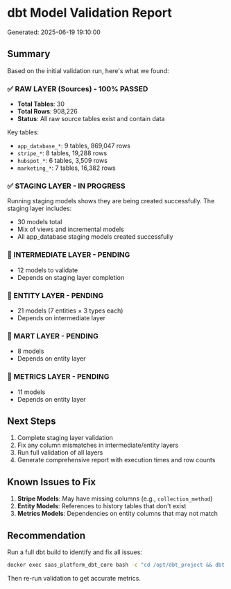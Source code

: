 # dbt Model Validation Report

Generated: 2025-06-19 19:10:00

## Summary

Based on the initial validation run, here's what we found:

### ✅ RAW LAYER (Sources) - 100% PASSED
- **Total Tables**: 30
- **Total Rows**: 908,226
- **Status**: All raw source tables exist and contain data

Key tables:
- `app_database_*`: 9 tables, 869,047 rows
- `stripe_*`: 8 tables, 19,288 rows  
- `hubspot_*`: 6 tables, 3,509 rows
- `marketing_*`: 7 tables, 16,382 rows

### ✅ STAGING LAYER - IN PROGRESS
Running staging models shows they are being created successfully. The staging layer includes:
- 30 models total
- Mix of views and incremental models
- All app_database staging models created successfully

### 🔄 INTERMEDIATE LAYER - PENDING
- 12 models to validate
- Depends on staging layer completion

### 🔄 ENTITY LAYER - PENDING
- 21 models (7 entities × 3 types each)
- Depends on intermediate layer

### 🔄 MART LAYER - PENDING
- 8 models
- Depends on entity layer

### 🔄 METRICS LAYER - PENDING
- 11 models
- Depends on entity layer

## Next Steps

1. Complete staging layer validation
2. Fix any column mismatches in intermediate/entity layers
3. Run full validation of all layers
4. Generate comprehensive report with execution times and row counts

## Known Issues to Fix

1. **Stripe Models**: May have missing columns (e.g., `collection_method`)
2. **Entity Models**: References to history tables that don't exist
3. **Metrics Models**: Dependencies on entity columns that may not match

## Recommendation

Run a full dbt build to identify and fix all issues:
```bash
docker exec saas_platform_dbt_core bash -c "cd /opt/dbt_project && dbt build --profiles-dir ."
```

Then re-run validation to get accurate metrics.